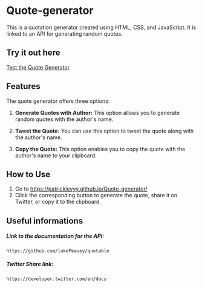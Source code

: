 # Quote-generator

This is a quotation generator created using HTML, CSS, and JavaScript. It is linked to an API for generating random quotes.

## Try it out here
[Test the Quote Generator](https://patricklevyy.github.io/Quote-generator/)

## Features

The quote generator offers three options:

1. **Generate Quotes with Author:** This option allows you to generate random quotes with the author's name.

2. **Tweet the Quote:** You can use this option to tweet the quote along with the author's name.

3. **Copy the Quote:** This option enables you to copy the quote with the author's name to your clipboard.

## How to Use

1. Go to https://patricklevyy.github.io/Quote-generator/
2. Click the corresponding button to generate the quote, share it on Twitter, or copy it to the clipboard.

## Useful informations

##### Link to the documentation for the API:

    https://github.com/lukePeavey/quotable

##### Twitter Share link:

    https://developer.twitter.com/en/docs